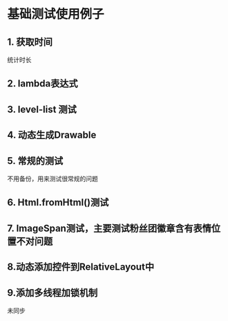 # 基础测试使用例子
## 1. 获取时间  
统计时长
## 2. lambda表达式  
## 3. level-list 测试  
## 4. 动态生成Drawable
## 5. 常规的测试
不用备份，用来测试很常规的问题
## 6. Html.fromHtml()测试
## 7. ImageSpan测试，主要测试粉丝团徽章含有表情位置不对问题
## 8.动态添加控件到RelativeLayout中
## 9.添加多线程加锁机制
未同步